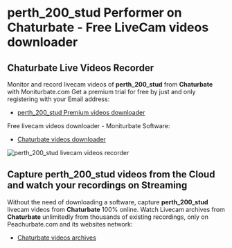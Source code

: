 # perth_200_stud Performer on Chaturbate - Free LiveCam videos downloader

## Chaturbate Live Videos Recorder

Monitor and record livecam videos of **perth_200_stud** from **Chaturbate** with Moniturbate.com
Get a premium trial for free by just and only registering with your Email address:
* [perth_200_stud Premium videos downloader](https://moniturbate.com/request-demo-licence-key.html)

Free livecam videos downloader - Moniturbate Software:
* [Chaturbate videos downloader](https://moniturbate.com/moniturbate-download-software.html)

![perth_200_stud livecam videos recorder](https://peachurnet.com/templates/moniturbate-software.png)


## Capture perth_200_stud videos from the Cloud and watch your recordings on Streaming

Without the need of downloading a software, capture **perth_200_stud** livecam videos from **Chaturbate** 100% online.
Watch Livecam archives from **Chaturbate** unlimitedly from thousands of existing recordings, only on Peachurbate.com and its websites network:
* [Chaturbate videos archives](https://peachurnet.com/)